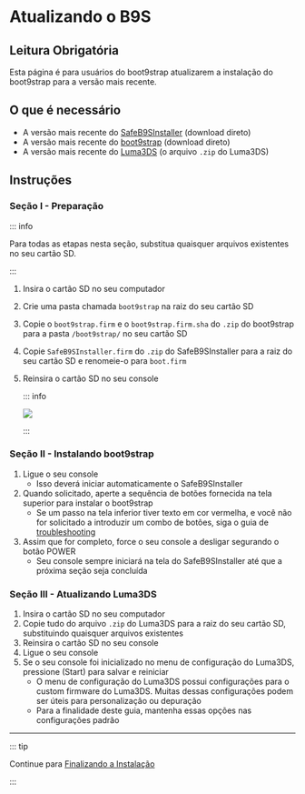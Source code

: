 # Atualizando o B9S

## Leitura Obrigatória

Esta página é para usuários do boot9strap atualizarem a instalação do boot9strap para a versão mais recente.

## O que é necessário

- A versão mais recente do [SafeB9SInstaller](https://github.com/d0k3/SafeB9SInstaller/releases/download/v0.0.7/SafeB9SInstaller-20170605-122940.zip) (download direto)
- A versão mais recente do [boot9strap](https://github.com/SciresM/boot9strap/releases/download/1.4/boot9strap-1.4.zip) (download direto)
- A versão mais recente do [Luma3DS](https://github.com/LumaTeam/Luma3DS/releases/latest) (o arquivo `.zip` do Luma3DS)

## Instruções

### Seção I - Preparação

::: info

Para todas as etapas nesta seção, substitua quaisquer arquivos existentes no seu cartão SD.

:::

1. Insira o cartão SD no seu computador
2. Crie uma pasta chamada `boot9strap` na raiz do seu cartão SD
3. Copie o `boot9strap.firm` e o `boot9strap.firm.sha` do `.zip` do boot9strap para a pasta `/boot9strap/` no seu cartão SD
4. Copie `SafeB9SInstaller.firm` do `.zip` do SafeB9SInstaller para a raiz do seu cartão SD e renomeie-o para `boot.firm`
5. Reinsira o cartão SD no seu console

   ::: info

   ![](/images/screenshots/updateb9s-root-layout.png)

   :::

### Seção II - Instalando boot9strap

1. Ligue o seu console
   - Isso deverá iniciar automaticamente o SafeB9SInstaller
2. Quando solicitado, aperte a sequência de botões fornecida na tela superior para instalar o boot9strap
   - Se um passo na tela inferior tiver texto em cor vermelha, e você não for solicitado a introduzir um combo de botões, siga o guia de [troubleshooting](troubleshooting#issues-with-safeb9sinstaller)
3. Assim que for completo, force o seu console a desligar segurando o botão POWER
   - Seu console sempre iniciará na tela do SafeB9SInstaller até que a próxima seção seja concluída

### Seção III - Atualizando Luma3DS

1. Insira o cartão SD no seu computador
2. Copie tudo do arquivo `.zip` do Luma3DS para a raiz do seu cartão SD, substituindo quaisquer arquivos existentes
3. Reinsira o cartão SD no seu console
4. Ligue o seu console
5. Se o seu console foi inicializado no menu de configuração do Luma3DS, pressione (Start) para salvar e reiniciar
   - O menu de configuração do Luma3DS possui configurações para o custom firmware do Luma3DS. Muitas dessas configurações podem ser úteis para personalização ou depuração
   - Para a finalidade deste guia, mantenha essas opções nas configurações padrão

___

::: tip

Continue para [Finalizando a Instalação](finalizing-setup)

:::
